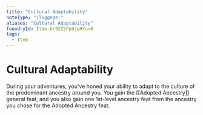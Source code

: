 ```yaml
---
title: "Cultural Adaptability"
noteType: ":luggage:"
aliases: "Cultural Adaptability"
foundryId: Item.br92Z5Fp9jeHYux8
tags:
  - Item
---
```


# Cultural Adaptability

During your adventures, you've honed your ability to adapt to the culture of the predominant ancestry around you. You gain the [[Adopted Ancestry]] general feat, and you also gain one 1st-level ancestry feat from the ancestry you chose for the Adopted Ancestry feat.

